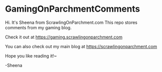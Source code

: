 # GamingOnParchmentComments

Hi. It's Sheena from ScrawlingOnParchment.com This repo stores comments from my gaming blog.

Check it out at https://gaming.scrawlingonparchment.com

You can also check out my main blog at https://scrawlingonparchment.com

Hope you like reading it!~

-Sheena
